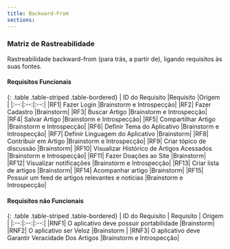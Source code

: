 ```yaml
---
title: Backward-From
sections:
---
```

### Matriz de Rastreabilidade
Rastreabilidade backward-from (para trás, a partir de), ligando requisitos às suas fontes.
#### Requisitos Funcionais

<div class="table-responsive">

{: .table .table-striped .table-bordered}
| ID do Requisito |Requisito |Origem |
|:--:|:--:|:--:|
|RF1| Fazer Login |Brainstorm e Introspecção|
|RF2| Fazer Cadastro |Brainstorm|
|RF3| Buscar Artigo |Brainstorm e Introspecção|
|RF4| Salvar Artigo |Brainstorm e Introspecção|
|RF5| Compartilhar Artigo |Brainstorm e Introspecção|
|RF6| Definir Tema do Aplicativo |Brainstorm e Introspecção|
|RF7| Definir Linguagem do Aplicativo |Brainstorm|
|RF8| Contribuir em Artigo |Brainstorm e Introspecção|
|RF9| Criar tópico de discussão |Brainstorm|
|RF10| Visualizar Histórico de Artigos Acessados |Brainstorm e Introspecção|
|RF11| Fazer Doações ao Site |Brainstorm|
|RF12| Visualizar notificações |Brainstorm e Introspecção|
|RF13| Criar lista de artigos  |Brainstorm|
|RF14| Acompanhar artigo  |Brainstorm|
|RF15| Possuir um feed de artigos relevantes e notícias  |Brainstorm e Introspecção|

</div>

#### Requisitos não Funcionais
<div class="table-responsive">

{: .table .table-striped .table-bordered}
| ID do Requisito | Requisito | Origem |
|:--:|:--:|:--:|
|RNF1| O aplicativo deve possuir portabilidade |Brainstorm|
|RNF2| O aplicativo ser Veloz |Brainstorm |
|RNF3| O aplicativo deve Garantir Veracidade Dos Artigos |Brainstorm e Introspecção|

</div>